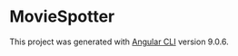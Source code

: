 # MovieSpotter

This project was generated with [Angular CLI](https://github.com/angular/angular-cli) version 9.0.6.

